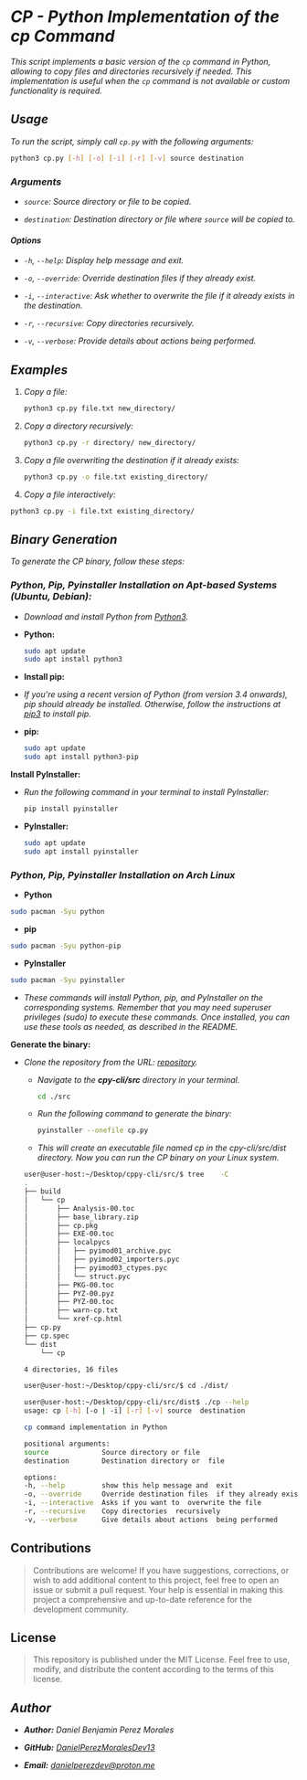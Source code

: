 <!-- Author: Daniel Benjamin Perez Morales -->
<!-- GitHub: https://github.com/DanielPerezMoralesDev13 -->
<!-- Email: danielperezdev@proton.me  -->
# ***CP - Python Implementation of the cp Command***

*This script implements a basic version of the `cp` command in Python, allowing to copy files and directories recursively if needed. This implementation is useful when the `cp` command is not available or custom functionality is required.*

## ***Usage***

*To run the script, simply call `cp.py` with the following arguments:*

```bash
python3 cp.py [-h] [-o] [-i] [-r] [-v] source destination
```

### ***Arguments***

- *`source`: Source directory or file to be copied.*

- *`destination`: Destination directory or file where `source` will be copied to.*

#### ***Options***

- *`-h`, `--help`: Display help message and exit.*

- *`-o`, `--override`: Override destination files if they already exist.*

- *`-i`, `--interactive`: Ask whether to overwrite the file if it already exists in the destination.*

- *`-r`, `--recursive`: Copy directories recursively.*

- *`-v`, `--verbose`: Provide details about actions being performed.*

## ***Examples***

1. *Copy a file:*

    ```bash
    python3 cp.py file.txt new_directory/
    ```

2. *Copy a directory recursively:*

    ```bash
    python3 cp.py -r directory/ new_directory/
    ```

3. *Copy a file overwriting the destination if it already exists:*

    ```bash
    python3 cp.py -o file.txt existing_directory/
    ```

4. *Copy a file interactively:*

```bash
python3 cp.py -i file.txt existing_directory/
```

## ***Binary Generation***

*To generate the CP binary, follow these steps:*

### ***Python, Pip, Pyinstaller Installation on Apt-based Systems (Ubuntu, Debian):***

- *Download and install Python from [Python3](https://www.python.org/downloads/).*

- **Python:**

    ```bash
    sudo apt update
    sudo apt install python3
    ```

- **Install pip:**

- *If you're using a recent version of Python (from version 3.4 onwards), pip should already be installed. Otherwise, follow the instructions at [pip3](https://pip.pypa.io/en/stable/installation/) to install pip.*

- **pip:**

    ```bash
    sudo apt update
    sudo apt install python3-pip
    ```

**Install PyInstaller:**

- *Run the following command in your terminal to install PyInstaller:*

    ```bash
    pip install pyinstaller
    ```

- **PyInstaller:**

    ```bash
    sudo apt update
    sudo apt install pyinstaller
    ```

### ***Python, Pip, Pyinstaller Installation on Arch Linux***

- **Python**

```bash
sudo pacman -Syu python
```

- **pip**

```bash
sudo pacman -Syu python-pip
```

- **PyInstaller**

```bash
sudo pacman -Syu pyinstaller
```

- *These commands will install Python, pip, and PyInstaller on the corresponding systems. Remember that you may need superuser privileges (sudo) to execute these commands. Once installed, you can use these tools as needed, as described in the README.*

**Generate the binary:**

- *Clone the repository from the URL: [repository](https://github.com/DanielPerezMoralesDev13/cppy-cli.git).*

  - *Navigate to the **cpy-cli/src** directory in your terminal.*

    ```bash
    cd ./src
    ```

  - *Run the following command to generate the binary:*

    ```bash
    pyinstaller --onefile cp.py
    ```

  - *This will create an executable file named cp in the cpy-cli/src/dist directory. Now you can run the CP binary on your Linux system.*
  
  ```bash
  user@user-host:~/Desktop/cppy-cli/src/$ tree    -C
  .
  ├── build
  │   └── cp
  │       ├── Analysis-00.toc
  │       ├── base_library.zip
  │       ├── cp.pkg
  │       ├── EXE-00.toc
  │       ├── localpycs
  │       │   ├── pyimod01_archive.pyc
  │       │   ├── pyimod02_importers.pyc
  │       │   ├── pyimod03_ctypes.pyc
  │       │   └── struct.pyc
  │       ├── PKG-00.toc
  │       ├── PYZ-00.pyz
  │       ├── PYZ-00.toc
  │       ├── warn-cp.txt
  │       └── xref-cp.html
  ├── cp.py
  ├── cp.spec
  └── dist
      └── cp

  4 directories, 16 files
  ```

  ```bash
  user@user-host:~/Desktop/cppy-cli/src/$ cd ./dist/
  ```

  ```bash
  user@user-host:~/Desktop/cppy-cli/src/dist$ ./cp --help
  usage: cp [-h] [-o | -i] [-r] [-v] source  destination

  cp command implementation in Python

  positional arguments:
  source             Source directory or file
  destination        Destination directory or  file

  options:
  -h, --help         show this help message and  exit
  -o, --override     Override destination files  if they already exist
  -i, --interactive  Asks if you want to  overwrite the file
  -r, --recursive    Copy directories  recursively
  -v, --verbose      Give details about actions  being performed
  ```

## **Contributions**

> Contributions are welcome! If you have suggestions, corrections, or wish to add additional content to this project, feel free to open an issue or submit a pull request. Your help is essential in making this project a comprehensive and up-to-date reference for the development community.

## **License**

> This repository is published under the MIT License. Feel free to use, modify, and distribute the content according to the terms of this license.

## ***Author***

- ***Author:** Daniel Benjamin Perez Morales*

- ***GitHub:** [DanielPerezMoralesDev13](https://github.com/DanielPerezMoralesDev13)*

- ***Email:** <danielperezdev@proton.me>*
